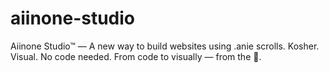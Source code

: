 # aiinone-studio
Aiinone Studio™ — A new way to build websites using .anie scrolls. Kosher. Visual. No code needed. From code to visually — from the 🖤.
